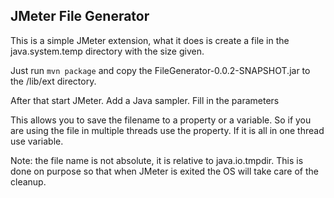 <h2> JMeter File  Generator </h2>
This is a simple JMeter extension, what it does is create a file in the java.system.temp directory with the size given.

Just run `mvn package` and copy the FileGenerator-0.0.2-SNAPSHOT.jar to the /lib/ext directory.

After that start JMeter.
Add a Java sampler.
Fill in the parameters 

This allows you to save the filename to a property or a variable. So if you are using the file in multiple threads use the property. If it is all in 
one thread use variable.

Note: the file name is not absolute, it is relative to java.io.tmpdir. This is done on purpose so that when JMeter is exited the OS will take care of the cleanup.